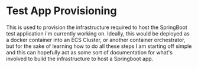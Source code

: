 # Test App Provisioning
This is used to provision the infrastructure required to host the SpringBoot test application i'm currently working on.
Ideally, this would be deployed as a docker container into an ECS Cluster, or another container orchestrator, but for the 
sake of learning how to do all these steps I am starting off simple and this can hopefully act as some sort of documentation
for what's involved to build the infrastructure to host a Springboot app.

